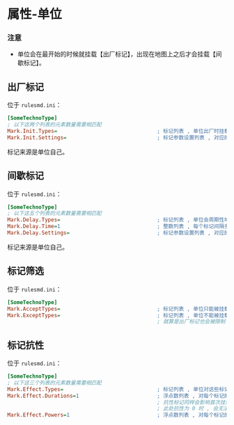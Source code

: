 # 属性-单位

### 注意

* 单位会在最开始的时候就挂载【出厂标记】，出现在地图上之后才会挂载【间歇标记】。



## 出厂标记

位于 `rulesmd.ini`：

```ini
[SomeTechnoType]
; 以下这两个列表的元素数量需要相匹配
Mark.Init.Types=                                ; 标记列表 , 单位出厂时挂载的标记
Mark.Init.Settings=                             ; 标记参数设置列表 , 对应的标记在挂载时会合并此设置 , 不设置则使用标记的默认值 , 默认值是 None (即无标记参数设置 , 不区分大小写)
```

标记来源是单位自己。



## 间歇标记

位于 `rulesmd.ini`：

```ini
[SomeTechnoType]
; 以下这五个列表的元素数量需要相匹配
Mark.Delay.Types=                               ; 标记列表 , 单位会周期性地给自己添加这些标记
Mark.Delay.Time=1                               ; 整数列表 , 每个标记间隔多久触发一次 , 要求大于 0 , 默认值是 1 , 单位 : 帧
Mark.Delay.Settings=                            ; 标记参数设置列表 , 对应的标记在挂载时会合并此设置 , 不设置则使用标记的默认值 , 默认值是 None (即无标记参数设置 , 不区分大小写)
```

标记来源是单位自己。



## 标记筛选

位于 `rulesmd.ini`：

```ini
[SomeTechnoType]
Mark.AcceptTypes=                               ; 标记列表 , 单位只能被挂载这些标记 , 不写或留空表示允许任意标记
Mark.ExceptTypes=                               ; 标记列表 , 单位不能被挂载这些标记 , 如果两个列表都设置了就必须同时满足两个列表才能挂载
                                                ; 就算是出厂标记也会被限制
```



## 标记抗性

位于 `rulesmd.ini`：

```ini
[SomeTechnoType]
; 以下这三个列表的元素数量需要相匹配
Mark.Effect.Types=                              ; 标记列表 , 单位对这些标记拥有抗性
Mark.Effect.Durations=1                         ; 浮点数列表 , 对每个标记的挂载时间的倍率 , 0 ~ 1 表示效果降低 , 大于 1 表示效果提升 , 小于 0 表示逆转效果 , 默认值是 1
                                                ; 抗性标记同样会影响首次挂载的持续时间 (包括出厂) , 但是无法凭此挂载无限时间的标记 , 不影响 Cap 的效果
                                                ; 此处抗性为 0 时 , 会无法挂载或无法增加 (减少) 持续时间
Mark.Effect.Powers=1                            ; 浮点数列表 , 对每个标记的强度值倍率 , 0 ~ 1 表示效果降低 , 大于 1 表示效果提升 , 小于 0 表示逆转效果 (不是所有的效果种类都支持逆转) , 默认值是 1
```